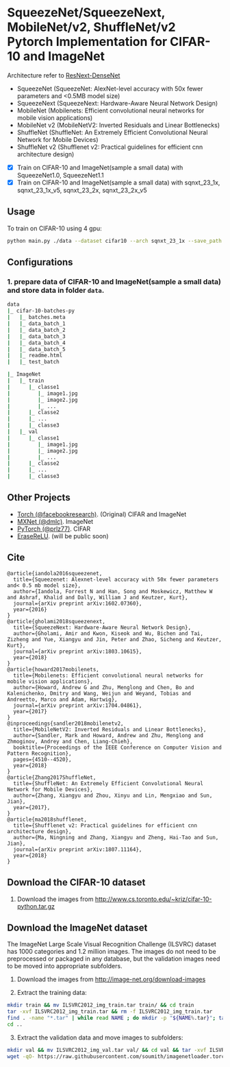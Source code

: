# SqueezeNet/SqueezeNext, MobileNet/v2, ShuffleNet/v2 Pytorch Implementation for CIFAR-10 and ImageNet
Architecture refer to [ResNext-DenseNet](https://github.com/D-X-Y/ResNeXt-DenseNet)
- SqueezeNet (SqueezeNet: AlexNet-level accuracy with 50x fewer parameters and <0.5MB model size)
- SqueezeNext (SqueezeNext: Hardware-Aware Neural Network Design)
- MobileNet (Mobilenets: Efficient convolutional neural networks for mobile vision applications)
- MobileNet v2 (MobileNetV2: Inverted Residuals and Linear Bottlenecks)
- ShuffleNet (ShuffleNet: An Extremely Efficient Convolutional Neural Network for Mobile Devices)
- ShuffleNet v2 (Shufflenet v2: Practical guidelines for efficient cnn architecture design)

- [x] Train on CIFAR-10 and ImageNet(sample a small data) with SqueezeNet1.0, SqueezeNet1.1
- [x] Train on CIFAR-10 and ImageNet(sample a small data) with sqnxt_23_1x, sqnxt_23_1x_v5, sqnxt_23_2x, sqnxt_23_2x_v5

## Usage
To train on CIFAR-10 using 4 gpu:

```bash
python main.py ./data --dataset cifar10 --arch sqnxt_23_1x --save_path ./snapshots/cifar10_sqnxt_23_1x_300 --epochs 300 --learning_rate 0.1 --schedule 150 225 --gammas 0.1 0.1 --batch_size 128 --workers 4 --ngpu 1
```


## Configurations

### 1.  prepare data of CIFAR-10 and ImageNet(sample a small data) and store data in folder `data`.
```bash
data
|_ cifar-10-batches-py
|   |_ batches.meta
|   |_ data_batch_1
|   |_ data_batch_2
|   |_ data_batch_3
|   |_ data_batch_4
|   |_ data_batch_5
|   |_ readme.html
|   |_ test_batch

|_ ImageNet
|   |_ train
|      |_ classe1
|         |_ image1.jpg
|         |_ image2.jpg
|         |_ ...
|      |_ classe2
|      |_ ...
|      |_ classe3
|   |_ val
|      |_ classe1
|         |_ image1.jpg
|         |_ image2.jpg
|         |_ ...
|      |_ classe2
|      |_ ...
|      |_ classe3

```


## Other Projects
* [Torch (@facebookresearch)](https://github.com/facebookresearch/ResNeXt). (Original) CIFAR and ImageNet
* [MXNet (@dmlc)](https://github.com/dmlc/mxnet/tree/master/example/image-classification#imagenet-1k). ImageNet
* [PyTorch (@prlz77)](https://github.com/prlz77/ResNeXt.pytorch). CIFAR
* [EraseReLU](https://github.com/D-X-Y/EraseReLU). (will be public soon)

## Cite
```
@article{iandola2016squeezenet,
  title={Squeezenet: Alexnet-level accuracy with 50x fewer parameters and< 0.5 mb model size},
  author={Iandola, Forrest N and Han, Song and Moskewicz, Matthew W and Ashraf, Khalid and Dally, William J and Keutzer, Kurt},
  journal={arXiv preprint arXiv:1602.07360},
  year={2016}
}
@article{gholami2018squeezenext,
  title={SqueezeNext: Hardware-Aware Neural Network Design},
  author={Gholami, Amir and Kwon, Kiseok and Wu, Bichen and Tai, Zizheng and Yue, Xiangyu and Jin, Peter and Zhao, Sicheng and Keutzer, Kurt},
  journal={arXiv preprint arXiv:1803.10615},
  year={2018}
}
@article{howard2017mobilenets,
  title={Mobilenets: Efficient convolutional neural networks for mobile vision applications},
  author={Howard, Andrew G and Zhu, Menglong and Chen, Bo and Kalenichenko, Dmitry and Wang, Weijun and Weyand, Tobias and Andreetto, Marco and Adam, Hartwig},
  journal={arXiv preprint arXiv:1704.04861},
  year={2017}
}
@inproceedings{sandler2018mobilenetv2,
  title={MobileNetV2: Inverted Residuals and Linear Bottlenecks},
  author={Sandler, Mark and Howard, Andrew and Zhu, Menglong and Zhmoginov, Andrey and Chen, Liang-Chieh},
  booktitle={Proceedings of the IEEE Conference on Computer Vision and Pattern Recognition},
  pages={4510--4520},
  year={2018}
}
@article{Zhang2017ShuffleNet,
  title={ShuffleNet: An Extremely Efficient Convolutional Neural Network for Mobile Devices},
  author={Zhang, Xiangyu and Zhou, Xinyu and Lin, Mengxiao and Sun, Jian},
  year={2017},
}
@article{ma2018shufflenet,
  title={Shufflenet v2: Practical guidelines for efficient cnn architecture design},
  author={Ma, Ningning and Zhang, Xiangyu and Zheng, Hai-Tao and Sun, Jian},
  journal={arXiv preprint arXiv:1807.11164},
  year={2018}
}
```
## Download the CIFAR-10 dataset

1. Download the images from http://www.cs.toronto.edu/~kriz/cifar-10-python.tar.gz

## Download the ImageNet dataset
The ImageNet Large Scale Visual Recognition Challenge (ILSVRC) dataset has 1000 categories and 1.2 million images. The images do not need to be preprocessed or packaged in any database, but the validation images need to be moved into appropriate subfolders.

1. Download the images from http://image-net.org/download-images

2. Extract the training data:
  ```bash
  mkdir train && mv ILSVRC2012_img_train.tar train/ && cd train
  tar -xvf ILSVRC2012_img_train.tar && rm -f ILSVRC2012_img_train.tar
  find . -name "*.tar" | while read NAME ; do mkdir -p "${NAME%.tar}"; tar -xvf "${NAME}" -C "${NAME%.tar}"; rm -f "${NAME}"; done
  cd ..
  ```

3. Extract the validation data and move images to subfolders:
  ```bash
  mkdir val && mv ILSVRC2012_img_val.tar val/ && cd val && tar -xvf ILSVRC2012_img_val.tar
  wget -qO- https://raw.githubusercontent.com/soumith/imagenetloader.torch/master/valprep.sh | bash
  ```
